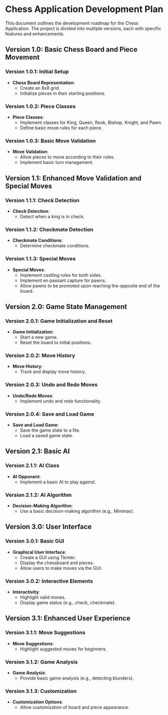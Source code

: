 # Chess Application Development Plan

This document outlines the development roadmap for the Chess Application. The project is divided into multiple versions, each with specific features and enhancements.

## Version 1.0: Basic Chess Board and Piece Movement

### Version 1.0.1: Initial Setup
- **Chess Board Representation**:
  - Create an 8x8 grid.
  - Initialize pieces in their starting positions.

### Version 1.0.2: Piece Classes
- **Piece Classes**:
  - Implement classes for King, Queen, Rook, Bishop, Knight, and Pawn.
  - Define basic move rules for each piece.

### Version 1.0.3: Basic Move Validation
- **Move Validation**:
  - Allow pieces to move according to their rules.
  - Implement basic turn management.

## Version 1.1: Enhanced Move Validation and Special Moves

### Version 1.1.1: Check Detection
- **Check Detection**:
  - Detect when a king is in check.

### Version 1.1.2: Checkmate Detection
- **Checkmate Conditions**:
  - Determine checkmate conditions.

### Version 1.1.3: Special Moves
- **Special Moves**:
  - Implement castling rules for both sides.
  - Implement en passant capture for pawns.
  - Allow pawns to be promoted upon reaching the opposite end of the board.

## Version 2.0: Game State Management

### Version 2.0.1: Game Initialization and Reset
- **Game Initialization**:
  - Start a new game.
  - Reset the board to initial positions.

### Version 2.0.2: Move History
- **Move History**:
  - Track and display move history.

### Version 2.0.3: Undo and Redo Moves
- **Undo/Redo Moves**:
  - Implement undo and redo functionality.

### Version 2.0.4: Save and Load Game
- **Save and Load Game**:
  - Save the game state to a file.
  - Load a saved game state.

## Version 2.1: Basic AI

### Version 2.1.1: AI Class
- **AI Opponent**:
  - Implement a basic AI to play against.

### Version 2.1.2: AI Algorithm
- **Decision-Making Algorithm**:
  - Use a basic decision-making algorithm (e.g., Minimax).

## Version 3.0: User Interface

### Version 3.0.1: Basic GUI
- **Graphical User Interface**:
  - Create a GUI using Tkinter.
  - Display the chessboard and pieces.
  - Allow users to make moves via the GUI.

### Version 3.0.2: Interactive Elements
- **Interactivity**:
  - Highlight valid moves.
  - Display game status (e.g., check, checkmate).

## Version 3.1: Enhanced User Experience

### Version 3.1.1: Move Suggestions
- **Move Suggestions**:
  - Highlight suggested moves for beginners.

### Version 3.1.2: Game Analysis
- **Game Analysis**:
  - Provide basic game analysis (e.g., detecting blunders).

### Version 3.1.3: Customization
- **Customization Options**:
  - Allow customization of board and piece appearance.